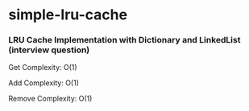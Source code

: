 # simple-lru-cache
### LRU Cache Implementation with Dictionary and LinkedList (interview question)


Get Complexity: O(1)

Add Complexity: O(1)

Remove Complexity: O(1)

